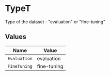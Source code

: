 # TypeT

Type of the dataset - "evaluation" or "fine-tuning"


## Values

| Name         | Value        |
| ------------ | ------------ |
| `Evaluation` | evaluation   |
| `FineTuning` | fine-tuning  |